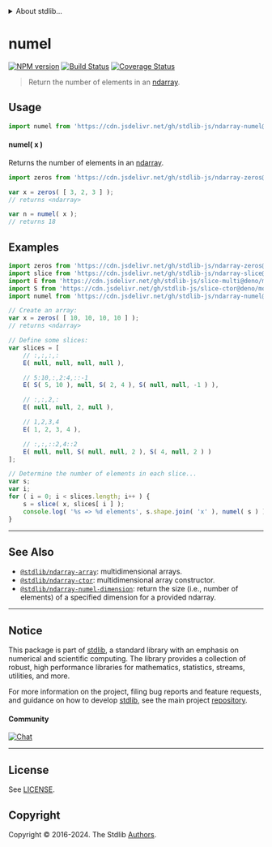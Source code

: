 <!--

@license Apache-2.0

Copyright (c) 2023 The Stdlib Authors.

Licensed under the Apache License, Version 2.0 (the "License");
you may not use this file except in compliance with the License.
You may obtain a copy of the License at

   http://www.apache.org/licenses/LICENSE-2.0

Unless required by applicable law or agreed to in writing, software
distributed under the License is distributed on an "AS IS" BASIS,
WITHOUT WARRANTIES OR CONDITIONS OF ANY KIND, either express or implied.
See the License for the specific language governing permissions and
limitations under the License.

-->


<details>
  <summary>
    About stdlib...
  </summary>
  <p>We believe in a future in which the web is a preferred environment for numerical computation. To help realize this future, we've built stdlib. stdlib is a standard library, with an emphasis on numerical and scientific computation, written in JavaScript (and C) for execution in browsers and in Node.js.</p>
  <p>The library is fully decomposable, being architected in such a way that you can swap out and mix and match APIs and functionality to cater to your exact preferences and use cases.</p>
  <p>When you use stdlib, you can be absolutely certain that you are using the most thorough, rigorous, well-written, studied, documented, tested, measured, and high-quality code out there.</p>
  <p>To join us in bringing numerical computing to the web, get started by checking us out on <a href="https://github.com/stdlib-js/stdlib">GitHub</a>, and please consider <a href="https://opencollective.com/stdlib">financially supporting stdlib</a>. We greatly appreciate your continued support!</p>
</details>

# numel

[![NPM version][npm-image]][npm-url] [![Build Status][test-image]][test-url] [![Coverage Status][coverage-image]][coverage-url] <!-- [![dependencies][dependencies-image]][dependencies-url] -->

> Return the number of elements in an [ndarray][@stdlib/ndarray/ctor].

<!-- Section to include introductory text. Make sure to keep an empty line after the intro `section` element and another before the `/section` close. -->

<section class="intro">

</section>

<!-- /.intro -->

<!-- Package usage documentation. -->



<section class="usage">

## Usage

```javascript
import numel from 'https://cdn.jsdelivr.net/gh/stdlib-js/ndarray-numel@deno/mod.js';
```

#### numel( x )

Returns the number of elements in an [ndarray][@stdlib/ndarray/ctor].

```javascript
import zeros from 'https://cdn.jsdelivr.net/gh/stdlib-js/ndarray-zeros@deno/mod.js';

var x = zeros( [ 3, 2, 3 ] );
// returns <ndarray>

var n = numel( x );
// returns 18
```

</section>

<!-- /.usage -->

<!-- Package usage notes. Make sure to keep an empty line after the `section` element and another before the `/section` close. -->

<section class="notes">

</section>

<!-- /.notes -->

<!-- Package usage examples. -->

<section class="examples">

## Examples

<!-- eslint no-undef: "error" -->

<!-- eslint-disable new-cap -->

```javascript
import zeros from 'https://cdn.jsdelivr.net/gh/stdlib-js/ndarray-zeros@deno/mod.js';
import slice from 'https://cdn.jsdelivr.net/gh/stdlib-js/ndarray-slice@deno/mod.js';
import E from 'https://cdn.jsdelivr.net/gh/stdlib-js/slice-multi@deno/mod.js';
import S from 'https://cdn.jsdelivr.net/gh/stdlib-js/slice-ctor@deno/mod.js';
import numel from 'https://cdn.jsdelivr.net/gh/stdlib-js/ndarray-numel@deno/mod.js';

// Create an array:
var x = zeros( [ 10, 10, 10, 10 ] );
// returns <ndarray>

// Define some slices:
var slices = [
    // :,:,:,:
    E( null, null, null, null ),

    // 5:10,:,2:4,::-1
    E( S( 5, 10 ), null, S( 2, 4 ), S( null, null, -1 ) ),

    // :,:,2,:
    E( null, null, 2, null ),

    // 1,2,3,4
    E( 1, 2, 3, 4 ),

    // :,:,::2,4::2
    E( null, null, S( null, null, 2 ), S( 4, null, 2 ) )
];

// Determine the number of elements in each slice...
var s;
var i;
for ( i = 0; i < slices.length; i++ ) {
    s = slice( x, slices[ i ] );
    console.log( '%s => %d elements', s.shape.join( 'x' ), numel( s ) );
}
```

</section>

<!-- /.examples -->

<!-- Section to include cited references. If references are included, add a horizontal rule *before* the section. Make sure to keep an empty line after the `section` element and another before the `/section` close. -->

<section class="references">

</section>

<!-- /.references -->

<!-- Section for related `stdlib` packages. Do not manually edit this section, as it is automatically populated. -->

<section class="related">

* * *

## See Also

-   <span class="package-name">[`@stdlib/ndarray-array`][@stdlib/ndarray/array]</span><span class="delimiter">: </span><span class="description">multidimensional arrays.</span>
-   <span class="package-name">[`@stdlib/ndarray-ctor`][@stdlib/ndarray/ctor]</span><span class="delimiter">: </span><span class="description">multidimensional array constructor.</span>
-   <span class="package-name">[`@stdlib/ndarray-numel-dimension`][@stdlib/ndarray/numel-dimension]</span><span class="delimiter">: </span><span class="description">return the size (i.e., number of elements) of a specified dimension for a provided ndarray.</span>

</section>

<!-- /.related -->

<!-- Section for all links. Make sure to keep an empty line after the `section` element and another before the `/section` close. -->


<section class="main-repo" >

* * *

## Notice

This package is part of [stdlib][stdlib], a standard library with an emphasis on numerical and scientific computing. The library provides a collection of robust, high performance libraries for mathematics, statistics, streams, utilities, and more.

For more information on the project, filing bug reports and feature requests, and guidance on how to develop [stdlib][stdlib], see the main project [repository][stdlib].

#### Community

[![Chat][chat-image]][chat-url]

---

## License

See [LICENSE][stdlib-license].


## Copyright

Copyright &copy; 2016-2024. The Stdlib [Authors][stdlib-authors].

</section>

<!-- /.stdlib -->

<!-- Section for all links. Make sure to keep an empty line after the `section` element and another before the `/section` close. -->

<section class="links">

[npm-image]: http://img.shields.io/npm/v/@stdlib/ndarray-numel.svg
[npm-url]: https://npmjs.org/package/@stdlib/ndarray-numel

[test-image]: https://github.com/stdlib-js/ndarray-numel/actions/workflows/test.yml/badge.svg?branch=main
[test-url]: https://github.com/stdlib-js/ndarray-numel/actions/workflows/test.yml?query=branch:main

[coverage-image]: https://img.shields.io/codecov/c/github/stdlib-js/ndarray-numel/main.svg
[coverage-url]: https://codecov.io/github/stdlib-js/ndarray-numel?branch=main

<!--

[dependencies-image]: https://img.shields.io/david/stdlib-js/ndarray-numel.svg
[dependencies-url]: https://david-dm.org/stdlib-js/ndarray-numel/main

-->

[chat-image]: https://img.shields.io/gitter/room/stdlib-js/stdlib.svg
[chat-url]: https://app.gitter.im/#/room/#stdlib-js_stdlib:gitter.im

[stdlib]: https://github.com/stdlib-js/stdlib

[stdlib-authors]: https://github.com/stdlib-js/stdlib/graphs/contributors

[umd]: https://github.com/umdjs/umd
[es-module]: https://developer.mozilla.org/en-US/docs/Web/JavaScript/Guide/Modules

[deno-url]: https://github.com/stdlib-js/ndarray-numel/tree/deno
[umd-url]: https://github.com/stdlib-js/ndarray-numel/tree/umd
[esm-url]: https://github.com/stdlib-js/ndarray-numel/tree/esm
[branches-url]: https://github.com/stdlib-js/ndarray-numel/blob/main/branches.md

[stdlib-license]: https://raw.githubusercontent.com/stdlib-js/ndarray-numel/main/LICENSE

[@stdlib/ndarray/ctor]: https://github.com/stdlib-js/ndarray-ctor/tree/deno

<!-- <related-links> -->

[@stdlib/ndarray/array]: https://github.com/stdlib-js/ndarray-array/tree/deno

[@stdlib/ndarray/numel-dimension]: https://github.com/stdlib-js/ndarray-numel-dimension/tree/deno

<!-- </related-links> -->

</section>

<!-- /.links -->
